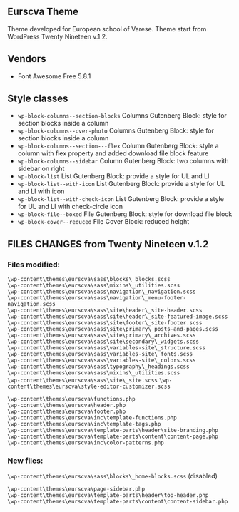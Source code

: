 ## Eurscva Theme

Theme developed for European school of Varese. Theme start from WordPress Twenty Nineteen v.1.2.

## Vendors

* Font Awesome Free 5.8.1

## Style classes

* `wp-block-columns--section-blocks` Columns Gutenberg Block: style for section blocks inside a column
* `wp-block-columns--over-photo` Columns Gutenberg Block: style for section blocks inside a column
* `wp-block-columns--section---flex` Column Gutenberg Block: style a column with flex property and added download file block feature
* `wp-block-columns--sidebar` Column Gutenberg Block: two columns with sidebar on right
* `wp-block-list` List Gutenberg Block: provide a style for UL and LI
* `wp-block-list--with-icon` List Gutenberg Block: provide a style for UL and LI with icon
* `wp-block-list--with-check-icon` List Gutenberg Block: provide a style for UL and LI with check-circle icon
* `wp-block-file--boxed` File Gutenberg Block: style for download file block
* `wp-block-cover--reduced` File Cover Block: reduced height

## FILES CHANGES from Twenty Nineteen v.1.2

### Files modified:

`\wp-content\themes\eurscva\sass\blocks\_blocks.scss`  
`\wp-content\themes\eurscva\sass\mixins\_utilities.scss`  
`\wp-content\themes\eurscva\sass\navigation\_navigation.scss`  
`\wp-content\themes\eurscva\sass\navigation\_menu-footer-navigation.scss`  
`\wp-content\themes\eurscva\sass\site\header\_site-header.scss`  
`\wp-content\themes\eurscva\sass\site\header\_site-featured-image.scss`  
`\wp-content\themes\eurscva\sass\site\footer\_site-footer.scss`  
`\wp-content\themes\eurscva\sass\site\primary\_posts-and-pages.scss`  
`\wp-content\themes\eurscva\sass\site\primary\_archives.scss`  
`\wp-content\themes\eurscva\sass\site\secondary\_widgets.scss`  
`\wp-content\themes\eurscva\sass\variables-site\_structure.scss`  
`\wp-content\themes\eurscva\sass\variables-site\_fonts.scss`  
`\wp-content\themes\eurscva\sass\variables-site\_colors.scss`  
`\wp-content\themes\eurscva\sass\typography\_headings.scss`  
`\wp-content\themes\eurscva\sass\mixins\_utilities.scss`  
`\wp-content\themes\eurscva\sass\site\_site.scss`
`\wp-content\themes\eurscva\style-editor-customizer.scss`

`\wp-content\themes\eurscva\functions.php`  
`\wp-content\themes\eurscva\header.php`  
`\wp-content\themes\eurscva\footer.php`  
`\wp-content\themes\eurscva\inc\template-functions.php`  
`\wp-content\themes\eurscva\inc\template-tags.php`  
`\wp-content\themes\eurscva\template-parts\header\site-branding.php`  
`\wp-content\themes\eurscva\template-parts\content\content-page.php`  
`\wp-content\themes\eurscva\inc\color-patterns.php`  

### New files:

`\wp-content\themes\eurscva\sass\blocks\_home-blocks.scss` (disabled)  

`\wp-content\themes\eurscva\page-sidebar.php`  
`\wp-content\themes\eurscva\template-parts\header\top-header.php`  
`\wp-content\themes\eurscva\template-parts\content\content-sidebar.php`  
